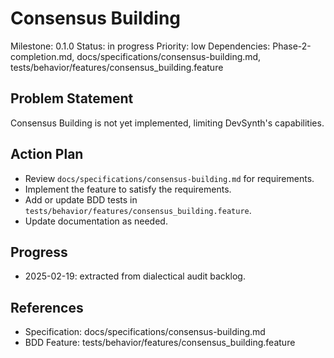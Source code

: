 # Consensus Building
Milestone: 0.1.0
Status: in progress
Priority: low
Dependencies: Phase-2-completion.md, docs/specifications/consensus-building.md, tests/behavior/features/consensus_building.feature

## Problem Statement
Consensus Building is not yet implemented, limiting DevSynth's capabilities.


## Action Plan
- Review `docs/specifications/consensus-building.md` for requirements.
- Implement the feature to satisfy the requirements.
- Add or update BDD tests in `tests/behavior/features/consensus_building.feature`.
- Update documentation as needed.

## Progress
- 2025-02-19: extracted from dialectical audit backlog.

## References
- Specification: docs/specifications/consensus-building.md
- BDD Feature: tests/behavior/features/consensus_building.feature
